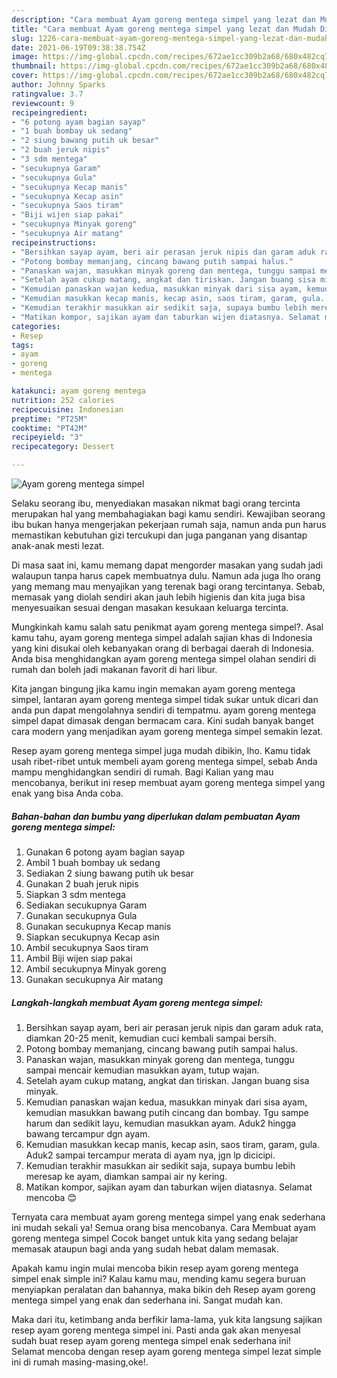 ```yaml
---
description: "Cara membuat Ayam goreng mentega simpel yang lezat dan Mudah Dibuat"
title: "Cara membuat Ayam goreng mentega simpel yang lezat dan Mudah Dibuat"
slug: 1226-cara-membuat-ayam-goreng-mentega-simpel-yang-lezat-dan-mudah-dibuat
date: 2021-06-19T09:38:38.754Z
image: https://img-global.cpcdn.com/recipes/672ae1cc309b2a68/680x482cq70/ayam-goreng-mentega-simpel-foto-resep-utama.jpg
thumbnail: https://img-global.cpcdn.com/recipes/672ae1cc309b2a68/680x482cq70/ayam-goreng-mentega-simpel-foto-resep-utama.jpg
cover: https://img-global.cpcdn.com/recipes/672ae1cc309b2a68/680x482cq70/ayam-goreng-mentega-simpel-foto-resep-utama.jpg
author: Johnny Sparks
ratingvalue: 3.7
reviewcount: 9
recipeingredient:
- "6 potong ayam bagian sayap"
- "1 buah bombay uk sedang"
- "2 siung bawang putih uk besar"
- "2 buah jeruk nipis"
- "3 sdm mentega"
- "secukupnya Garam"
- "secukupnya Gula"
- "secukupnya Kecap manis"
- "secukupnya Kecap asin"
- "secukupnya Saos tiram"
- "Biji wijen siap pakai"
- "secukupnya Minyak goreng"
- "secukupnya Air matang"
recipeinstructions:
- "Bersihkan sayap ayam, beri air perasan jeruk nipis dan garam aduk rata, diamkan 20-25 menit, kemudian cuci kembali sampai bersih."
- "Potong bombay memanjang, cincang bawang putih sampai halus."
- "Panaskan wajan, masukkan minyak goreng dan mentega, tunggu sampai mencair kemudian masukkan ayam, tutup wajan."
- "Setelah ayam cukup matang, angkat dan tiriskan. Jangan buang sisa minyak."
- "Kemudian panaskan wajan kedua, masukkan minyak dari sisa ayam, kemudian masukkan bawang putih cincang dan bombay. Tgu sampe harum dan sedikit layu, kemudian masukkan ayam. Aduk2 hingga bawang tercampur dgn ayam."
- "Kemudian masukkan kecap manis, kecap asin, saos tiram, garam, gula. Aduk2 sampai tercampur merata di ayam nya, jgn lp dicicipi."
- "Kemudian terakhir masukkan air sedikit saja, supaya bumbu lebih meresap ke ayam, diamkan sampai air ny kering."
- "Matikan kompor, sajikan ayam dan taburkan wijen diatasnya. Selamat mencoba 😊"
categories:
- Resep
tags:
- ayam
- goreng
- mentega

katakunci: ayam goreng mentega 
nutrition: 252 calories
recipecuisine: Indonesian
preptime: "PT25M"
cooktime: "PT42M"
recipeyield: "3"
recipecategory: Dessert

---
```



![Ayam goreng mentega simpel](https://img-global.cpcdn.com/recipes/672ae1cc309b2a68/680x482cq70/ayam-goreng-mentega-simpel-foto-resep-utama.jpg)

Selaku seorang ibu, menyediakan masakan nikmat bagi orang tercinta merupakan hal yang membahagiakan bagi kamu sendiri. Kewajiban seorang ibu bukan hanya mengerjakan pekerjaan rumah saja, namun anda pun harus memastikan kebutuhan gizi tercukupi dan juga panganan yang disantap anak-anak mesti lezat.

Di masa  saat ini, kamu memang dapat mengorder masakan yang sudah jadi walaupun tanpa harus capek membuatnya dulu. Namun ada juga lho orang yang memang mau menyajikan yang terenak bagi orang tercintanya. Sebab, memasak yang diolah sendiri akan jauh lebih higienis dan kita juga bisa menyesuaikan sesuai dengan masakan kesukaan keluarga tercinta. 



Mungkinkah kamu salah satu penikmat ayam goreng mentega simpel?. Asal kamu tahu, ayam goreng mentega simpel adalah sajian khas di Indonesia yang kini disukai oleh kebanyakan orang di berbagai daerah di Indonesia. Anda bisa menghidangkan ayam goreng mentega simpel olahan sendiri di rumah dan boleh jadi makanan favorit di hari libur.

Kita jangan bingung jika kamu ingin memakan ayam goreng mentega simpel, lantaran ayam goreng mentega simpel tidak sukar untuk dicari dan anda pun dapat mengolahnya sendiri di tempatmu. ayam goreng mentega simpel dapat dimasak dengan bermacam cara. Kini sudah banyak banget cara modern yang menjadikan ayam goreng mentega simpel semakin lezat.

Resep ayam goreng mentega simpel juga mudah dibikin, lho. Kamu tidak usah ribet-ribet untuk membeli ayam goreng mentega simpel, sebab Anda mampu menghidangkan sendiri di rumah. Bagi Kalian yang mau mencobanya, berikut ini resep membuat ayam goreng mentega simpel yang enak yang bisa Anda coba.

<!--inarticleads1-->

##### Bahan-bahan dan bumbu yang diperlukan dalam pembuatan Ayam goreng mentega simpel:

1. Gunakan 6 potong ayam bagian sayap
1. Ambil 1 buah bombay uk sedang
1. Sediakan 2 siung bawang putih uk besar
1. Gunakan 2 buah jeruk nipis
1. Siapkan 3 sdm mentega
1. Sediakan secukupnya Garam
1. Gunakan secukupnya Gula
1. Gunakan secukupnya Kecap manis
1. Siapkan secukupnya Kecap asin
1. Ambil secukupnya Saos tiram
1. Ambil Biji wijen siap pakai
1. Ambil secukupnya Minyak goreng
1. Gunakan secukupnya Air matang




<!--inarticleads2-->

##### Langkah-langkah membuat Ayam goreng mentega simpel:

1. Bersihkan sayap ayam, beri air perasan jeruk nipis dan garam aduk rata, diamkan 20-25 menit, kemudian cuci kembali sampai bersih.
1. Potong bombay memanjang, cincang bawang putih sampai halus.
1. Panaskan wajan, masukkan minyak goreng dan mentega, tunggu sampai mencair kemudian masukkan ayam, tutup wajan.
1. Setelah ayam cukup matang, angkat dan tiriskan. Jangan buang sisa minyak.
1. Kemudian panaskan wajan kedua, masukkan minyak dari sisa ayam, kemudian masukkan bawang putih cincang dan bombay. Tgu sampe harum dan sedikit layu, kemudian masukkan ayam. Aduk2 hingga bawang tercampur dgn ayam.
1. Kemudian masukkan kecap manis, kecap asin, saos tiram, garam, gula. Aduk2 sampai tercampur merata di ayam nya, jgn lp dicicipi.
1. Kemudian terakhir masukkan air sedikit saja, supaya bumbu lebih meresap ke ayam, diamkan sampai air ny kering.
1. Matikan kompor, sajikan ayam dan taburkan wijen diatasnya. Selamat mencoba 😊




Ternyata cara membuat ayam goreng mentega simpel yang enak sederhana ini mudah sekali ya! Semua orang bisa mencobanya. Cara Membuat ayam goreng mentega simpel Cocok banget untuk kita yang sedang belajar memasak ataupun bagi anda yang sudah hebat dalam memasak.

Apakah kamu ingin mulai mencoba bikin resep ayam goreng mentega simpel enak simple ini? Kalau kamu mau, mending kamu segera buruan menyiapkan peralatan dan bahannya, maka bikin deh Resep ayam goreng mentega simpel yang enak dan sederhana ini. Sangat mudah kan. 

Maka dari itu, ketimbang anda berfikir lama-lama, yuk kita langsung sajikan resep ayam goreng mentega simpel ini. Pasti anda gak akan menyesal sudah buat resep ayam goreng mentega simpel enak sederhana ini! Selamat mencoba dengan resep ayam goreng mentega simpel lezat simple ini di rumah masing-masing,oke!.

